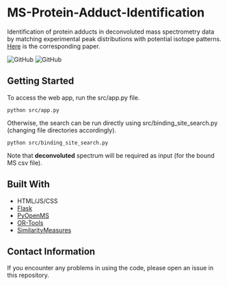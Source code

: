 # MS-Protein-Adduct-Identification
Identification of protein adducts in deconvoluted mass spectrometry data by matching experimental peak distributions with potential isotope patterns. [Here](https://link.springer.com/article/10.1186/s13321-023-00797-7) is the corresponding paper.

![GitHub](https://img.shields.io/github/license/dlon450/MS-Binding-Sites-Identification) ![GitHub](https://img.shields.io/badge/python-v3.9.7-blue)

## Getting Started
To access the web app, run the src/app.py file. 
```
python src/app.py
```
Otherwise, the search can be run directly using src/binding_site_search.py (changing file directories accordingly). 
```
python src/binding_site_search.py
```
Note that **deconvoluted** spectrum will be required as input (for the bound MS csv file).

## Built With
* HTML/JS/CSS
* [Flask](https://flask.palletsprojects.com/en/2.0.x/)
* [PyOpenMS](https://pyopenms.readthedocs.io/en/latest/)
* [OR-Tools](https://developers.google.com/optimization/cp)
* [SimilarityMeasures](https://github.com/cjekel/similarity_measures)

## Contact Information
If you encounter any problems in using the code, please open an issue in this repository.

